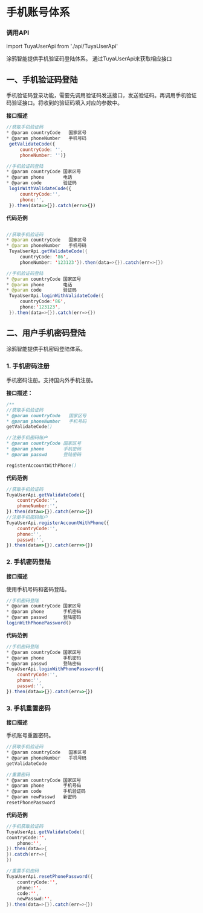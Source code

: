 # 手机账号体系

### 调用API
import TuyaUserApi from './api/TuyaUserApi'

涂鸦智能提供手机验证码登陆体系。
通过TuyaUserApi来获取相应接口
## 一、手机验证码登陆

手机验证码登录功能，需要先调用验证码发送接口，发送验证码。再调用手机验证码验证接口。将收到的验证码填入对应的参数中。

**接口描述**

```js
//获取手机验证码
* @param countryCode   国家区号
* @param phoneNumber   手机号码
 getValidateCode({
	 countryCode: '',
	 phoneNumber: '')}

//手机验证码登陆
* @param countryCode 国家区号
* @param phone       电话
* @param code        验证码
 loginWithValidateCode({
	 countryCode:'',
	 phone:'',
 }).then(data=>{}).catch(err=>{})
```

**代码范例**

```java

//获取手机验证码
* @param countryCode   国家区号
* @param phoneNumber   手机号码
 TuyaUserApi.getValidateCode({
	 countryCode: '86',
	 phoneNumber: '123123'}).then(data=>{}).catch(err=>{})

//手机验证码登陆
* @param countryCode 国家区号
* @param phone       电话
* @param code        验证码
 TuyaUserApi.loginWithValidateCode({
	 countryCode:'86',
	 phone:'123123',
 }).then(data=>{}).catch(err=>{})
```
## 二、用户手机密码登陆

涂鸦智能提供手机密码登陆体系。
### 1. 手机密码注册
手机密码注册。支持国内外手机注册。

**接口描述：**

```java
/**
//获取手机验证码
* @param countryCode   国家区号
* @param phoneNumber   手机号码
getValidateCode()

//注册手机密码账户
* @param countryCode 国家区号
* @param phone       手机密码
* @param passwd      登陆密码

registerAccountWithPhone()

```

**代码范例**

```js
//获取手机验证码
TuyaUserApi.getValidateCode({
	countryCode:'',
	phoneNumber:'',
}).then(data=>{}).catch(err=>{})
//注册手机密码账户
TuyaUserApi.registerAccountWithPhone({
	countryCode:'',
	phone:'',
	passwd:'',
}).then(data=>{}).catch(err=>{})
```
### 2. 手机密码登陆
**接口描述**

使用手机号码和密码登陆。
```js
//手机密码登陆
* @param countryCode 国家区号
* @param phone       手机密码
* @param passwd      登陆密码
loginWithPhonePassword()
```
**代码范例**

```js
//手机密码登陆
* @param countryCode 国家区号
* @param phone       手机密码
* @param passwd      登陆密码
TuyaUserApi.loginWithPhonePassword({
	countryCode:'',
	phone:'',
	passwd:'',
}).then(data=>{}).catch(err=>{})
```
### 3. 手机重置密码
**接口描述**

手机账号重置密码。
```js
//获取手机验证码
* @param countryCode   国家区号
* @param phoneNumber   手机号码
getValidateCode

//重置密码
* @param countryCode 国家区号
* @param phone       手机号码
* @param code        手机验证码
* @param newPasswd   新密码
resetPhonePassword

```
**代码范例**

```java
//手机获取验证码
TuyaUserApi.getValidateCode({
countryCode:'',
	phone:'',
}).then(data=>{
}).catch(err=>{
})

//重置手机密码
TuyaUserApi.resetPhonePassword({
	countryCode:'',
	phone:'',
	code:'',
	newPasswd:'',
}).then(data=>{}).catch(err=>{})
```
